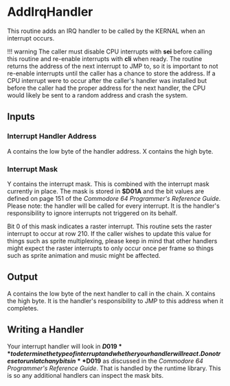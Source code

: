 # AddIrqHandler

This routine adds an IRQ handler to be called by the KERNAL when an
interrupt occurs.

!!! warning
    The caller must disable CPU interrupts with **sei** before calling
    this routine and re-enable interrupts with **cli** when ready.
    The routine returns the address of the next interrupt to JMP to,
    so it is important to not re-enable interrupts until the caller has
    a chance to store the address. If a CPU interrupt were to occur after
    the caller's handler was installed but before the caller had the proper
    address for the next handler, the CPU would likely be sent to a random address
    and crash the system.

## Inputs

### Interrupt Handler Address

A contains the low byte of the handler address. X contains the high
byte.

### Interrupt Mask

Y contains the interrupt mask. This is combined with the interrupt
mask currently in place. The mask is stored in **$D01A** and the bit
values are defined on page 151 of the
*Commodore 64 Programmer's Reference Guide*. Please note: the handler
will be called for every interrupt. It is the handler's responsibility
to ignore interrupts not triggered on its behalf.

Bit 0 of this mask indicates a raster interrupt. This routine sets the
raster interrupt to occur at row 210. If the caller wishes to update
this value for things such as sprite multiplexing, please keep in mind
that other handlers might expect the raster interrupts to only occur
once per frame so things such as sprite animation and music might be
affected.

## Output

A contains the low byte of the next handler to call in the chain.
X contains the high byte. It is the handler's responsibility to JMP
to this address when it completes.

## Writing a Handler

Your interrupt handler will look in **$D019** to determine the type of
interrupt and whether your handler will react. Do not reset or unlatch
any bits in **$D019** as discussed in the
*Commodore 64 Programmer's Reference Guide*. That is handled by the
runtime library. This is so any additional handlers can inspect the
mask bits.
